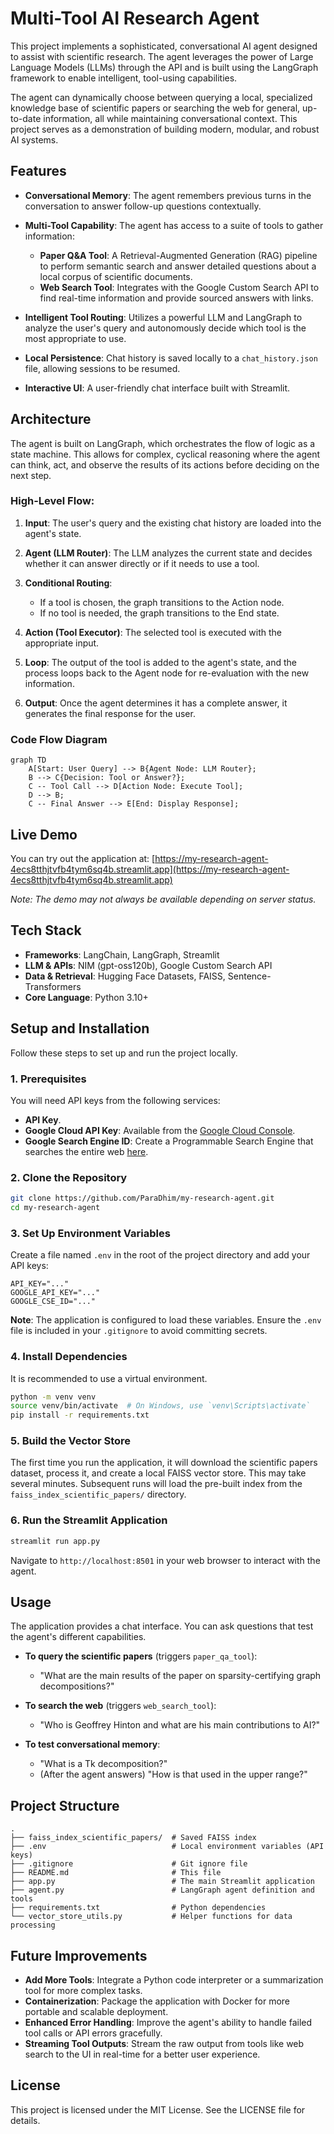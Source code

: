 # Multi-Tool AI Research Agent

This project implements a sophisticated, conversational AI agent designed to assist with scientific research. The agent leverages the power of Large Language Models (LLMs) through the API and is built using the LangGraph framework to enable intelligent, tool-using capabilities.

The agent can dynamically choose between querying a local, specialized knowledge base of scientific papers or searching the web for general, up-to-date information, all while maintaining conversational context. This project serves as a demonstration of building modern, modular, and robust AI systems.

## Features

* **Conversational Memory**: The agent remembers previous turns in the conversation to answer follow-up questions contextually.

* **Multi-Tool Capability**: The agent has access to a suite of tools to gather information:
  * **Paper Q&A Tool**: A Retrieval-Augmented Generation (RAG) pipeline to perform semantic search and answer detailed questions about a local corpus of scientific documents.
  * **Web Search Tool**: Integrates with the Google Custom Search API to find real-time information and provide sourced answers with links.

* **Intelligent Tool Routing**: Utilizes a powerful LLM and LangGraph to analyze the user's query and autonomously decide which tool is the most appropriate to use.

* **Local Persistence**: Chat history is saved locally to a `chat_history.json` file, allowing sessions to be resumed.

* **Interactive UI**: A user-friendly chat interface built with Streamlit.

## Architecture

The agent is built on LangGraph, which orchestrates the flow of logic as a state machine. This allows for complex, cyclical reasoning where the agent can think, act, and observe the results of its actions before deciding on the next step.

### High-Level Flow:

1. **Input**: The user's query and the existing chat history are loaded into the agent's state.

2. **Agent (LLM Router)**: The LLM analyzes the current state and decides whether it can answer directly or if it needs to use a tool.

3. **Conditional Routing**:
   * If a tool is chosen, the graph transitions to the Action node.
   * If no tool is needed, the graph transitions to the End state.

4. **Action (Tool Executor)**: The selected tool is executed with the appropriate input.

5. **Loop**: The output of the tool is added to the agent's state, and the process loops back to the Agent node for re-evaluation with the new information.

6. **Output**: Once the agent determines it has a complete answer, it generates the final response for the user.

### Code Flow Diagram

```mermaid
graph TD
    A[Start: User Query] --> B{Agent Node: LLM Router};
    B --> C{Decision: Tool or Answer?};
    C -- Tool Call --> D[Action Node: Execute Tool];
    D --> B;
    C -- Final Answer --> E[End: Display Response];
```


## Live Demo

You can try out the application at: [https://my-research-agent-4ecs8tthjtvfb4tym6sq4b.streamlit.app](https://my-research-agent-4ecs8tthjtvfb4tym6sq4b.streamlit.app)

*Note: The demo may not always be available depending on server status.*

## Tech Stack

* **Frameworks**: LangChain, LangGraph, Streamlit
* **LLM & APIs**: NIM (gpt-oss120b), Google Custom Search API
* **Data & Retrieval**: Hugging Face Datasets, FAISS, Sentence-Transformers
* **Core Language**: Python 3.10+

## Setup and Installation

Follow these steps to set up and run the project locally.

### 1. Prerequisites

You will need API keys from the following services:

* **API Key**.
* **Google Cloud API Key**: Available from the [Google Cloud Console](https://console.cloud.google.com/).
* **Google Search Engine ID**: Create a Programmable Search Engine that searches the entire web [here](https://cse.google.com/cse/).

### 2. Clone the Repository

```bash
git clone https://github.com/ParaDhim/my-research-agent.git
cd my-research-agent
```

### 3. Set Up Environment Variables

Create a file named `.env` in the root of the project directory and add your API keys:

```
API_KEY="..."
GOOGLE_API_KEY="..."
GOOGLE_CSE_ID="..."
```

**Note**: The application is configured to load these variables. Ensure the `.env` file is included in your `.gitignore` to avoid committing secrets.

### 4. Install Dependencies

It is recommended to use a virtual environment.

```bash
python -m venv venv
source venv/bin/activate  # On Windows, use `venv\Scripts\activate`
pip install -r requirements.txt
```

### 5. Build the Vector Store

The first time you run the application, it will download the scientific papers dataset, process it, and create a local FAISS vector store. This may take several minutes. Subsequent runs will load the pre-built index from the `faiss_index_scientific_papers/` directory.

### 6. Run the Streamlit Application

```bash
streamlit run app.py
```

Navigate to `http://localhost:8501` in your web browser to interact with the agent.

## Usage

The application provides a chat interface. You can ask questions that test the agent's different capabilities.

* **To query the scientific papers** (triggers `paper_qa_tool`):
  * "What are the main results of the paper on sparsity-certifying graph decompositions?"

* **To search the web** (triggers `web_search_tool`):
  * "Who is Geoffrey Hinton and what are his main contributions to AI?"

* **To test conversational memory**:
  * "What is a Tk decomposition?"
  * (After the agent answers) "How is that used in the upper range?"

## Project Structure

```
.
├── faiss_index_scientific_papers/  # Saved FAISS index
├── .env                            # Local environment variables (API keys)
├── .gitignore                      # Git ignore file
├── README.md                       # This file
├── app.py                          # The main Streamlit application
├── agent.py                        # LangGraph agent definition and tools
├── requirements.txt                # Python dependencies
└── vector_store_utils.py           # Helper functions for data processing
```

## Future Improvements

* **Add More Tools**: Integrate a Python code interpreter or a summarization tool for more complex tasks.
* **Containerization**: Package the application with Docker for more portable and scalable deployment.
* **Enhanced Error Handling**: Improve the agent's ability to handle failed tool calls or API errors gracefully.
* **Streaming Tool Outputs**: Stream the raw output from tools like web search to the UI in real-time for a better user experience.

## License

This project is licensed under the MIT License. See the LICENSE file for details.
